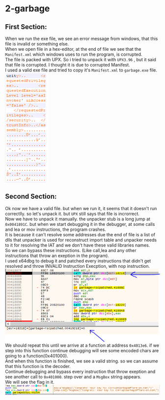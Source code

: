 # 2-garbage
## First Section:
When we run the exe file, we see an error message from windows, that this file is invalid or something else.  
When we open file in a hex-editor, at the end of file we see that the ```Manifest.xml``` which windows uses to run the program, is corrupted.  
The file is packed with UPX. So i tried to unpack it with ```UPX3.96``` , but it said that file is corrupted. I thought it is due to corrupted Manifest.    
I used a valid exe file and tried to copy it's ```Manifest.xml``` to ```garbage.exe``` file.  
![alt text](https://github.com/aleeamini/Flareon7-2020/blob/main/2/manifest-patched.png)  

## Second Section:  
Ok now we have a valid file. but when we run it, it seems that it doesn't run correctlly. so let's unpack it. but ```UPX``` still says that file is incrorrect.  
Now we have to unpack it manually. the unpacker stub is a long jump at ```0x0041891C```. but when we start debugging it in the debugger, at some calls and lea or mov instructions, the program crashes.  
It is because it can't resolve some addresses due the end of file is a list of dlls that unpacker is used for reconstruct import table and unpacker needs to it for resolving the IAT and we don't have these valid libraries names.    
So we can bypass these instructions. (Like call,lea and any other instructions that throw an exeption in the program).    
I used x64dbg to debug it and patched every instructions that didn't get resolved and throw INVALID Instruction Execption, with nop instruction.  
![alt text](https://github.com/aleeamini/Flareon7-2020/blob/main/2/invalid-addr.png)  
We should repeat this until we arrive at a function at address ```0x4013e6```. if we step into this function continue debugging will see some encoded chars are going to a function(0x401000).  
And when this function is finished, we see a valid string. so we can assume that this function is the decoder.  
Continue debugging and bypass every instruction that throw exeption and see another call to ```0x401000```. step over and a ```MsgBox``` string appears.  
We will see the flag in it.  
![alt text](https://github.com/aleeamini/Flareon7-2020/blob/main/2/flag.png)  



